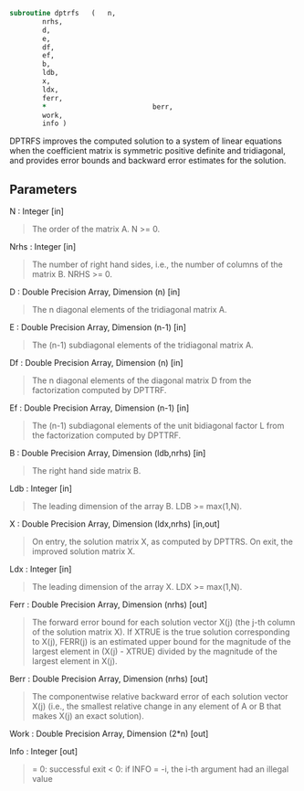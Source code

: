 ```fortran
subroutine dptrfs	(	n,
		nrhs,
		d,
		e,
		df,
		ef,
		b,
		ldb,
		x,
		ldx,
		ferr,
		*                          berr,
		work,
		info )
```

 DPTRFS improves the computed solution to a system of linear
 equations when the coefficient matrix is symmetric positive definite
 and tridiagonal, and provides error bounds and backward error
 estimates for the solution.

## Parameters
N : Integer [in]
> The order of the matrix A.  N >= 0.

Nrhs : Integer [in]
> The number of right hand sides, i.e., the number of columns
> of the matrix B.  NRHS >= 0.

D : Double Precision Array, Dimension (n) [in]
> The n diagonal elements of the tridiagonal matrix A.

E : Double Precision Array, Dimension (n-1) [in]
> The (n-1) subdiagonal elements of the tridiagonal matrix A.

Df : Double Precision Array, Dimension (n) [in]
> The n diagonal elements of the diagonal matrix D from the
> factorization computed by DPTTRF.

Ef : Double Precision Array, Dimension (n-1) [in]
> The (n-1) subdiagonal elements of the unit bidiagonal factor
> L from the factorization computed by DPTTRF.

B : Double Precision Array, Dimension (ldb,nrhs) [in]
> The right hand side matrix B.

Ldb : Integer [in]
> The leading dimension of the array B.  LDB >= max(1,N).

X : Double Precision Array, Dimension (ldx,nrhs) [in,out]
> On entry, the solution matrix X, as computed by DPTTRS.
> On exit, the improved solution matrix X.

Ldx : Integer [in]
> The leading dimension of the array X.  LDX >= max(1,N).

Ferr : Double Precision Array, Dimension (nrhs) [out]
> The forward error bound for each solution vector
> X(j) (the j-th column of the solution matrix X).
> If XTRUE is the true solution corresponding to X(j), FERR(j)
> is an estimated upper bound for the magnitude of the largest
> element in (X(j) - XTRUE) divided by the magnitude of the
> largest element in X(j).

Berr : Double Precision Array, Dimension (nrhs) [out]
> The componentwise relative backward error of each solution
> vector X(j) (i.e., the smallest relative change in
> any element of A or B that makes X(j) an exact solution).

Work : Double Precision Array, Dimension (2*n) [out]

Info : Integer [out]
> = 0:  successful exit
> < 0:  if INFO = -i, the i-th argument had an illegal value

